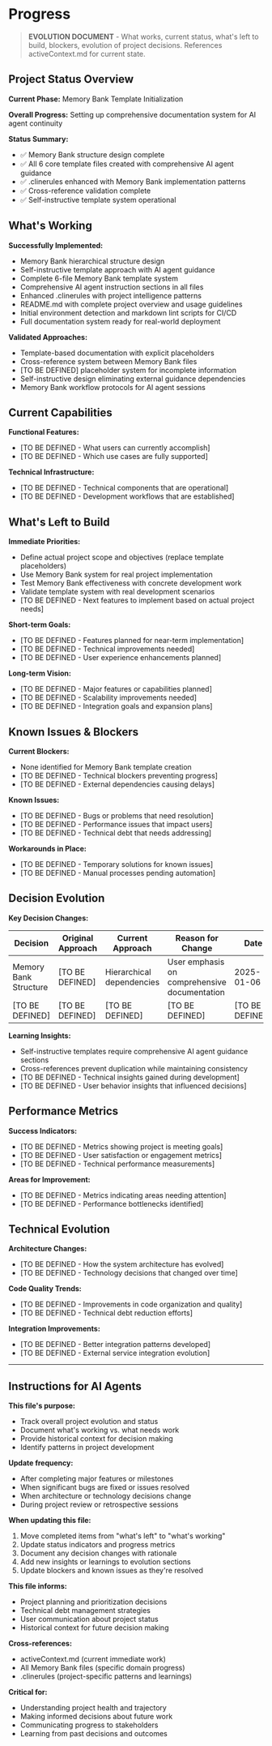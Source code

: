 # Progress

> **EVOLUTION DOCUMENT** - What works, current status, what's left to build, blockers, evolution of project decisions. References activeContext.md for current state.

## Project Status Overview

**Current Phase:** Memory Bank Template Initialization

**Overall Progress:** Setting up comprehensive documentation system for AI agent continuity

**Status Summary:**

- ✅ Memory Bank structure design complete
- ✅ All 6 core template files created with comprehensive AI agent guidance
- ✅ .clinerules enhanced with Memory Bank implementation patterns
- ✅ Cross-reference validation complete
- ✅ Self-instructive template system operational

## What's Working

**Successfully Implemented:**

- Memory Bank hierarchical structure design
- Self-instructive template approach with AI agent guidance
- Complete 6-file Memory Bank template system
- Comprehensive AI agent instruction sections in all files
- Enhanced .clinerules with project intelligence patterns
- README.md with complete project overview and usage guidelines
- Initial environment detection and markdown lint scripts for CI/CD
- Full documentation system ready for real-world deployment

**Validated Approaches:**

- Template-based documentation with explicit placeholders
- Cross-reference system between Memory Bank files
- [TO BE DEFINED] placeholder system for incomplete information
- Self-instructive design eliminating external guidance dependencies
- Memory Bank workflow protocols for AI agent sessions

## Current Capabilities

**Functional Features:**

- [TO BE DEFINED - What users can currently accomplish]
- [TO BE DEFINED - Which use cases are fully supported]

**Technical Infrastructure:**

- [TO BE DEFINED - Technical components that are operational]
- [TO BE DEFINED - Development workflows that are established]

## What's Left to Build

**Immediate Priorities:**

- Define actual project scope and objectives (replace template placeholders)
- Use Memory Bank system for real project implementation
- Test Memory Bank effectiveness with concrete development work
- Validate template system with real development scenarios
- [TO BE DEFINED - Next features to implement based on actual project needs]

**Short-term Goals:**

- [TO BE DEFINED - Features planned for near-term implementation]
- [TO BE DEFINED - Technical improvements needed]
- [TO BE DEFINED - User experience enhancements planned]

**Long-term Vision:**

- [TO BE DEFINED - Major features or capabilities planned]
- [TO BE DEFINED - Scalability improvements needed]
- [TO BE DEFINED - Integration goals and expansion plans]

## Known Issues & Blockers

**Current Blockers:**

- None identified for Memory Bank template creation
- [TO BE DEFINED - Technical blockers preventing progress]
- [TO BE DEFINED - External dependencies causing delays]

**Known Issues:**

- [TO BE DEFINED - Bugs or problems that need resolution]
- [TO BE DEFINED - Performance issues that impact users]
- [TO BE DEFINED - Technical debt that needs addressing]

**Workarounds in Place:**

- [TO BE DEFINED - Temporary solutions for known issues]
- [TO BE DEFINED - Manual processes pending automation]

## Decision Evolution

**Key Decision Changes:**

| Decision | Original Approach | Current Approach | Reason for Change | Date |
|----------|-------------------|------------------|-------------------|------|
| Memory Bank Structure | [TO BE DEFINED] | Hierarchical dependencies | User emphasis on comprehensive documentation | 2025-01-06 |
| [TO BE DEFINED] | [TO BE DEFINED] | [TO BE DEFINED] | [TO BE DEFINED] | [TO BE DEFINED] |

**Learning Insights:**

- Self-instructive templates require comprehensive AI agent guidance sections
- Cross-references prevent duplication while maintaining consistency
- [TO BE DEFINED - Technical insights gained during development]
- [TO BE DEFINED - User behavior insights that influenced decisions]

## Performance Metrics

**Success Indicators:**

- [TO BE DEFINED - Metrics showing project is meeting goals]
- [TO BE DEFINED - User satisfaction or engagement metrics]
- [TO BE DEFINED - Technical performance measurements]

**Areas for Improvement:**

- [TO BE DEFINED - Metrics indicating areas needing attention]
- [TO BE DEFINED - Performance bottlenecks identified]

## Technical Evolution

**Architecture Changes:**

- [TO BE DEFINED - How the system architecture has evolved]
- [TO BE DEFINED - Technology decisions that changed over time]

**Code Quality Trends:**

- [TO BE DEFINED - Improvements in code organization and quality]
- [TO BE DEFINED - Technical debt reduction efforts]

**Integration Improvements:**

- [TO BE DEFINED - Better integration patterns developed]
- [TO BE DEFINED - External service integration evolution]

---

## Instructions for AI Agents

**This file's purpose:**

- Track overall project evolution and status
- Document what's working vs. what needs work
- Provide historical context for decision making
- Identify patterns in project development

**Update frequency:**

- After completing major features or milestones
- When significant bugs are fixed or issues resolved
- When architecture or technology decisions change
- During project review or retrospective sessions

**When updating this file:**

1. Move completed items from "what's left" to "what's working"
2. Update status indicators and progress metrics
3. Document any decision changes with rationale
4. Add new insights or learnings to evolution sections
5. Update blockers and known issues as they're resolved

**This file informs:**

- Project planning and prioritization decisions
- Technical debt management strategies
- User communication about project status
- Historical context for future decision making

**Cross-references:**

- activeContext.md (current immediate work)
- All Memory Bank files (specific domain progress)
- .clinerules (project-specific patterns and learnings)

**Critical for:**

- Understanding project health and trajectory
- Making informed decisions about future work
- Communicating progress to stakeholders
- Learning from past decisions and outcomes
